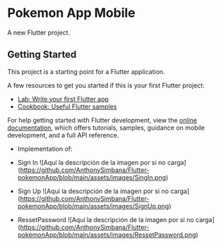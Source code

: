 # Pokemon App Mobile

A new Flutter project.

## Getting Started

This project is a starting point for a Flutter application.

A few resources to get you started if this is your first Flutter project:

- [Lab: Write your first Flutter app](https://docs.flutter.dev/get-started/codelab)
- [Cookbook: Useful Flutter samples](https://docs.flutter.dev/cookbook)

For help getting started with Flutter development, view the
[online documentation](https://docs.flutter.dev/), which offers tutorials,
samples, guidance on mobile development, and a full API reference.

- Implementation of:
- Sign In
  <span>![</span><span>Aquí la descripción de la imagen por si no carga</span><span>]</span><span>(</span><span>https://github.com/AnthonySimbana/Flutter-pokemonApp/blob/main/assets/images/SingIn.png</span><span>)</span>
  
- Sign Up
  <span>![</span><span>Aquí la descripción de la imagen por si no carga</span><span>]</span><span>(</span><span>https://github.com/AnthonySimbana/Flutter-pokemonApp/blob/main/assets/images/SignUp.png</span><span>)</span>
  
- RessetPassword
  <span>![</span><span>Aquí la descripción de la imagen por si no carga</span><span>]</span><span>(</span><span>https://github.com/AnthonySimbana/Flutter-pokemonApp/blob/main/assets/images/RessetPassword.png</span><span>)</span>
